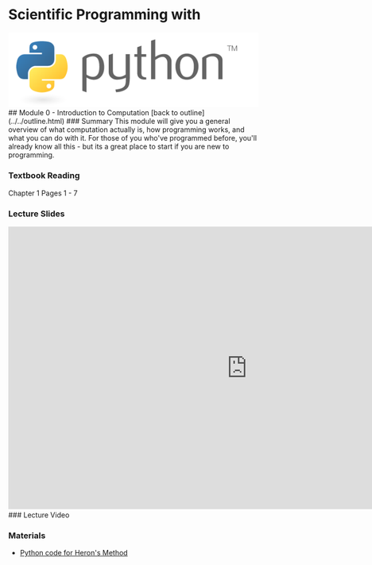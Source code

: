 # Scientific Programming with 
<img src="../../imgs/python.png"/>
## Module 0 - Introduction to Computation
[back to outline](../../outline.html)
### Summary
This module will give you a general overview of what computation actually is, how programming works, and what you can do with it.  For those of you who've programmed before, you'll already know all this - but its a great place to start if you are new to programming.

### Textbook Reading
Chapter 1
Pages 1 - 7

### Lecture Slides
<iframe src="https://docs.google.com/presentation/d/12ingOEIzUqi5iUV5ppP0D5frRub2pldFndl0SSDLJyA/embed?start=false&loop=false&delayms=3000" frameborder="0" width="960" height="569" allowfullscreen="true" mozallowfullscreen="true" webkitallowfullscreen="true"></iframe>
### Lecture Video

### Materials
- [Python code for Heron's Method](heron.py)